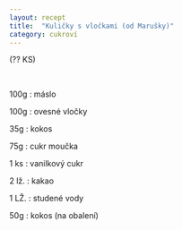 ```yaml
---
layout: recept
title:  "Kuličky s vločkami (od Marušky)"
category: cukroví
---
```


(?? KS)

<br>

<div class="ingredience" markdown="1">

100g
: máslo

100g
: ovesné vločky

35g
: kokos

75g
: cukr moučka

1 ks
: vanilkový cukr

2 lž.
: kakao

1 LŽ.
: studené vody

50g
: kokos (na obalení)
     
</div>

